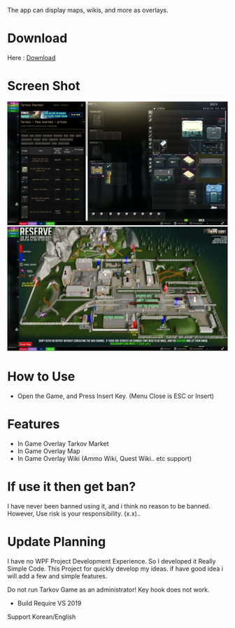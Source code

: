 The app can display maps, wikis, and more as overlays. 

# Download
 Here : [Download](https://github.com/shlifedev/TarkovApp/releases)
# Screen Shot
![screen_shot1](https://github.com/shlifedev/TarkovApp/blob/master/scr1.png?raw=true)
![screen_shot2](https://github.com/shlifedev/TarkovApp/blob/master/scr2.png?raw=true)
# How to Use
 * Open the Game, and Press Insert Key. (Menu Close is ESC or Insert)
# Features
 - In Game Overlay Tarkov Market 
 - In Game Overlay Map
 - In Game Overlay Wiki (Ammo Wiki, Quest Wiki.. etc support)
# If use it then get ban?
 I have never been banned using it, and i think no reason to be banned.
 However, Use risk is your responsibility. (x.x)..

# Update Planning
I have no WPF Project Development Experience. So I developed it Really Simple Code.
This Project for quickly develop my ideas. if have good idea i will add a few and simple features. 

Do not run Tarkov Game as an administrator! Key hook does not work.
* Build Require VS 2019

Support Korean/English
